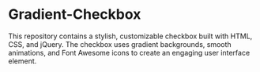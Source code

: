 # Gradient-Checkbox
This repository contains a stylish, customizable checkbox built with HTML, CSS, and jQuery. The checkbox uses gradient backgrounds, smooth animations, and Font Awesome icons to create an engaging user interface element.
